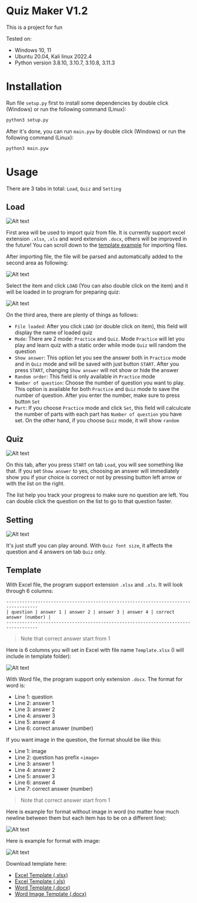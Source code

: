 # Quiz Maker V1.2

This is a project for fun

Tested on:
- Windows 10, 11
- Ubuntu 20.04, Kali linux 2022.4
- Python version 3.8.10, 3.10.7, 3.10.8, 3.11.3

# Installation

Run file `setup.py` first to install some dependencies by double click (Windows) or run the following command (Linux):

```python
python3 setup.py
```

After it's done, you can run `main.pyw` by double click (Windows) or run the following command (Linux):

```python
python3 main.pyw
```

# Usage

There are 3 tabs in total: `Load`, `Quiz` and `Setting`

## Load

![Alt text](images/tab-load.png)

First area will be used to import quiz from file. It is currently support excel extension `.xlsx`, `.xls` and word extension `.docx`, others will be improved in the future! You can scroll down to the [template example](#template) for importing files.

After importing file, the file will be parsed and automatically added to the second area as following:

![Alt text](images/after-import.png)

Select the item and click `LOAD` (You can also double click on the item) and it will be loaded in to program for preparing quiz:

![Alt text](images/after-load.png)

On the third area, there are plenty of things as follows:

- `File loaded`: After you click `LOAD` (or double click on item), this field will display the name of loaded quiz
- `Mode`: There are 2 mode: `Practice` and `Quiz`. Mode `Practice` will let you play and learn quiz with a static order while mode `Quiz` will random the question
- `Show answer`: This option let you see the answer both in `Practice` mode and in `Quiz` mode and will be saved with just button `START`. After you press `START`, changing `Show answer` will not show or hide the answer
- `Random order`: This field is only available in `Practice` mode
- `Number of question`: Choose the number of question you want to play. This option is available for both `Practice` and `Quiz` mode to save the number of question. After you enter the number, make sure to press button `Set`
- `Part`: If you choose `Practice` mode and click `Set`, this field will calculcate the number of parts with each part has `Number of question` you have set. On the other hand, if you choose `Quiz` mode, it will show `random`

## Quiz

![Alt text](images/quiz-tab.png)

On this tab, after you press `START` on tab `Load`, you will see something like that. If you set `Show answer` to yes, choosing an answer will immediately show you if your choice is correct or not by pressing button left arrow or with the list on the right.

The list help you track your progress to make sure no question are left. You can double click the question on the list to go to that question faster.

## Setting

![Alt text](images/tab-setting.png)

It's just stuff you can play around. With `Quiz font size`, it affects the question and 4 answers on tab `Quiz` only.

## Template

With Excel file, the program support extension `.xlsx` and `.xls`. It will look through 6 columns:

```
----------------------------------------------------------------------------------
| question | answer 1 | answer 2 | answer 3 | answer 4 | correct answer (number) |
----------------------------------------------------------------------------------
```

> Note that correct answer start from 1

Here is 6 columns you will set in Excel with file name `Template.xlsx` (I will include in template folder):

![Alt text](images/excel-template.png)

With Word file, the program support only extension `.docx`. The format for word is:

- Line 1: question
- Line 2: answer 1
- Line 3: answer 2
- Line 4: answer 3
- Line 5: answer 4
- Line 6: correct answer (number)

If you want image in the question, the format should be like this:

- Line 1: image
- Line 2: question has prefix `<image>`
- Line 3: answer 1
- Line 4: answer 2
- Line 5: answer 3
- Line 6: answer 4
- Line 7: correct answer (number)

> Note that correct answer start from 1

Here is example for format without image in word (no matter how much newline between them but each item has to be on a different line):

![Alt text](images/word-template.png)

Here is example for format with image:

![Alt text](images/word-image-template.png)

Download template here:

- [Excel Template (.xlsx)](./template/Template.xlsx)
- [Excel Template (.xls)](./template/Template.xls)
- [Word Template (.docx)](./template/Template.docx)
- [Word Image Template (.docx)](./template/Image-Template.docx)